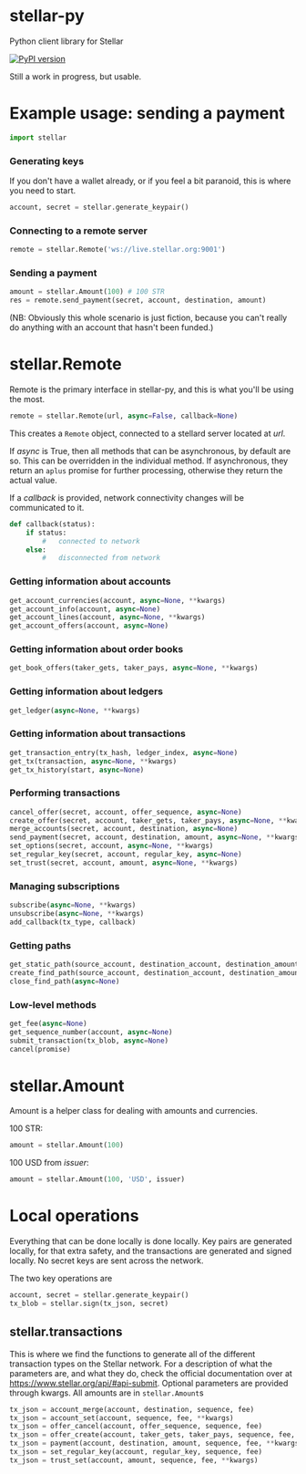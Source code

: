 stellar-py
==========

Python client library for Stellar

[![PyPI version](https://badge.fury.io/py/stellar-py.svg)](http://badge.fury.io/py/stellar-py)

Still a work in progress, but usable.

# Example usage: sending a payment

```python
import stellar
```

### Generating keys

If you don't have a wallet already, or if you feel a bit paranoid,
this is where you need to start.

```python
account, secret = stellar.generate_keypair()
```

### Connecting to a remote server

```python
remote = stellar.Remote('ws://live.stellar.org:9001')
```

### Sending a payment

```python
amount = stellar.Amount(100) # 100 STR
res = remote.send_payment(secret, account, destination, amount)
```

(NB: Obviously this whole scenario is just fiction, because you can't really do
anything with an account that hasn't been funded.)

# stellar.Remote

Remote is the primary interface in stellar-py, and this is what you'll be using
the most.

```Python
remote = stellar.Remote(url, async=False, callback=None)
```

This creates a `Remote` object, connected to a stellard server located at *url*.

If *async* is True, then all methods that can be asynchronous, by default are so.
This can be overridden in the individual method. If asynchronous, they return an
`aplus` promise for further processing, otherwise they return the actual value.

If a *callback* is provided, network connectivity changes will be communicated
to it.

```Python
def callback(status):
	if status:
		#	connected to network
	else:
		#	disconnected from network
```

### Getting information about accounts

```Python
get_account_currencies(account, async=None, **kwargs)
get_account_info(account, async=None)
get_account_lines(account, async=None, **kwargs)
get_account_offers(account, async=None)
```

### Getting information about order books

```Python
get_book_offers(taker_gets, taker_pays, async=None, **kwargs)
```

### Getting information about ledgers

```Python
get_ledger(async=None, **kwargs)
```

### Getting information about transactions

```Python
get_transaction_entry(tx_hash, ledger_index, async=None)
get_tx(transaction, async=None, **kwargs)
get_tx_history(start, async=None)
```

### Performing transactions

```Python
cancel_offer(secret, account, offer_sequence, async=None)
create_offer(secret, account, taker_gets, taker_pays, async=None, **kwargs)
merge_accounts(secret, account, destination, async=None)
send_payment(secret, account, destination, amount, async=None, **kwargs)
set_options(secret, account, async=None, **kwargs)
set_regular_key(secret, account, regular_key, async=None)
set_trust(secret, account, amount, async=None, **kwargs)
```

### Managing subscriptions

```Python
subscribe(async=None, **kwargs)
unsubscribe(async=None, **kwargs)
add_callback(tx_type, callback)
```

### Getting paths

```Python
get_static_path(source_account, destination_account, destination_amount, async=None)
create_find_path(source_account, destination_account, destination_amount, callback, async=None)
close_find_path(async=None)
```

### Low-level methods

```Python
get_fee(async=None)
get_sequence_number(account, async=None)
submit_transaction(tx_blob, async=None)
cancel(promise)
```

# stellar.Amount

Amount is a helper class for dealing with amounts and currencies.

100 STR:

```python
amount = stellar.Amount(100)
```

100 USD from *issuer*:

```python
amount = stellar.Amount(100, 'USD', issuer)
```

# Local operations

Everything that can be done locally is done locally. Key pairs are generated
locally, for that extra safety, and the transactions are generated and signed
locally. No secret keys are sent across the network.

The two key operations are
```python
account, secret = stellar.generate_keypair()
tx_blob = stellar.sign(tx_json, secret)
```

## stellar.transactions

This is where we find the functions to generate all of the different transaction
types on the Stellar network. For a description of what the parameters are,
and what they do, check the official documentation over at
https://www.stellar.org/api/#api-submit. Optional parameters are provided
through kwargs. All amounts are in `stellar.Amount`s

```python
tx_json = account_merge(account, destination, sequence, fee)
tx_json = account_set(account, sequence, fee, **kwargs)
tx_json = offer_cancel(account, offer_sequence, sequence, fee)
tx_json = offer_create(account, taker_gets, taker_pays, sequence, fee, **kwargs)
tx_json = payment(account, destination, amount, sequence, fee, **kwargs)
tx_json = set_regular_key(account, regular_key, sequence, fee)
tx_json = trust_set(account, amount, sequence, fee, **kwargs)
```
